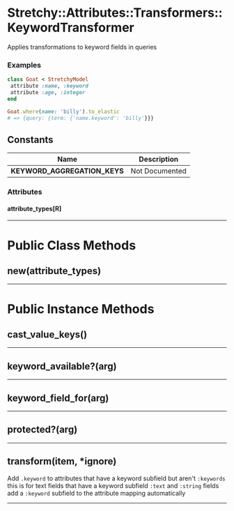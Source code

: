 # Stretchy::Attributes::Transformers::KeywordTransformer [](#class-Stretchy::Attributes::Transformers::KeywordTransformer) [](#top)
Applies transformations to keyword fields in queries

### Examples

```ruby
class Goat < StretchyModel
 attribute :name, :keyword
 attribute :age, :integer
end

Goat.where(name: 'billy').to_elastic
# => {query: {term: {'name.keyword': 'billy'}}}

```
    
## Constants
| Name | Description |
| ---- | ----------- |
| **KEYWORD_AGGREGATION_KEYS[](#KEYWORD_AGGREGATION_KEYS)** | Not Documented |

### Attributes

#### attribute_types[R] [](#attribute-i-attribute_types)
 
 

---


# Public Class Methods

      
## new(attribute_types) [](#method-c-new)
         
  
        
---


# Public Instance Methods

      
## cast_value_keys() [](#method-i-cast_value_keys)
         
  
        
---


## keyword_available?(arg) [](#method-i-keyword_available-3F)
         
  
        
---


## keyword_field_for(arg) [](#method-i-keyword_field_for)
         
  
        
---


## protected?(arg) [](#method-i-protected-3F)
         
  
        
---


## transform(item, *ignore) [](#method-i-transform)
         
Add `.keyword` to attributes that have a keyword subfield but aren't `:keywords`
this is for text fields that have a keyword subfield
`:text` and `:string` fields add a `:keyword` subfield to the attribute mapping automatically  
        
---

